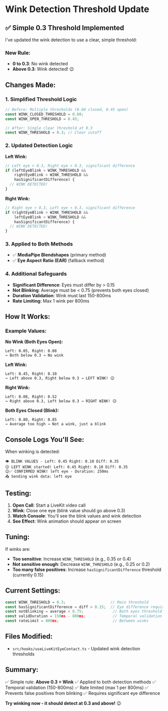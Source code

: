 # Wink Detection Threshold Update

## ✅ Simple 0.3 Threshold Implemented

I've updated the wink detection to use a clear, simple threshold:

### **New Rule:**
- **0 to 0.3**: No wink detected
- **Above 0.3**: Wink detected! 😉

## Changes Made:

### 1. **Simplified Threshold Logic**
```typescript
// Before: Multiple thresholds (0.60 closed, 0.45 open)
const WINK_CLOSED_THRESHOLD = 0.60;
const WINK_OPEN_THRESHOLD = 0.45;

// After: Single clear threshold at 0.3
const WINK_THRESHOLD = 0.3; // Clear cutoff
```

### 2. **Updated Detection Logic**

**Left Wink:**
```typescript
// Left eye > 0.3, Right eye < 0.3, significant difference
if (leftEyeBlink > WINK_THRESHOLD && 
    rightEyeBlink < WINK_THRESHOLD && 
    hasSignificantDifference) {
  // WINK DETECTED!
}
```

**Right Wink:**
```typescript
// Right eye > 0.3, Left eye < 0.3, significant difference
if (rightEyeBlink > WINK_THRESHOLD && 
    leftEyeBlink < WINK_THRESHOLD && 
    hasSignificantDifference) {
  // WINK DETECTED!
}
```

### 3. **Applied to Both Methods**
- ✅ **MediaPipe Blendshapes** (primary method)
- ✅ **Eye Aspect Ratio (EAR)** (fallback method)

### 4. **Additional Safeguards**
- **Significant Difference**: Eyes must differ by > 0.15
- **Not Blinking**: Average must be < 0.75 (prevents both eyes closed)
- **Duration Validation**: Wink must last 150-800ms
- **Rate Limiting**: Max 1 wink per 800ms

## How It Works:

### Example Values:

**No Wink (Both Eyes Open):**
```
Left: 0.05, Right: 0.08
→ Both below 0.3 → No wink
```

**Left Wink:**
```
Left: 0.45, Right: 0.10
→ Left above 0.3, Right below 0.3 → LEFT WINK! 😉
```

**Right Wink:**
```
Left: 0.08, Right: 0.52
→ Right above 0.3, Left below 0.3 → RIGHT WINK! 😉
```

**Both Eyes Closed (Blink):**
```
Left: 0.80, Right: 0.85
→ Average too high → Not a wink, just a blink
```

## Console Logs You'll See:

When winking is detected:
```
👁️ BLINK VALUES - Left: 0.45 Right: 0.10 Diff: 0.35
😉 LEFT WINK started! Left: 0.45 Right: 0.10 Diff: 0.35
😉✅ CONFIRMED WINK! left eye - Duration: 250ms
📤 Sending wink data: left eye
```

## Testing:

1. **Open Call**: Start a LiveKit video call
2. **Wink**: Close one eye (blink value should go above 0.3)
3. **Watch Console**: You'll see the blink values and wink detection
4. **See Effect**: Wink animation should appear on screen

## Tuning:

If winks are:
- **Too sensitive**: Increase `WINK_THRESHOLD` (e.g., 0.35 or 0.4)
- **Not sensitive enough**: Decrease `WINK_THRESHOLD` (e.g., 0.25 or 0.2)
- **Too many false positives**: Increase `hasSignificantDifference` threshold (currently 0.15)

## Current Settings:

```typescript
const WINK_THRESHOLD = 0.3;                    // Main threshold
const hasSignificantDifference = diff > 0.15;  // Eye difference required
const notBlinking = average < 0.75;             // Both eyes threshold
const validDuration = 150ms - 800ms;            // Temporal validation
const rateLimit = 800ms;                        // Between winks
```

## Files Modified:

- `src/hooks/useLiveKitEyeContact.ts` - Updated wink detection thresholds

## Summary:

✅ Simple rule: **Above 0.3 = Wink**
✅ Applied to both detection methods
✅ Temporal validation (150-800ms)
✅ Rate limited (max 1 per 800ms)
✅ Prevents false positives from blinking
✅ Requires significant eye difference

**Try winking now - it should detect at 0.3 and above!** 😉
